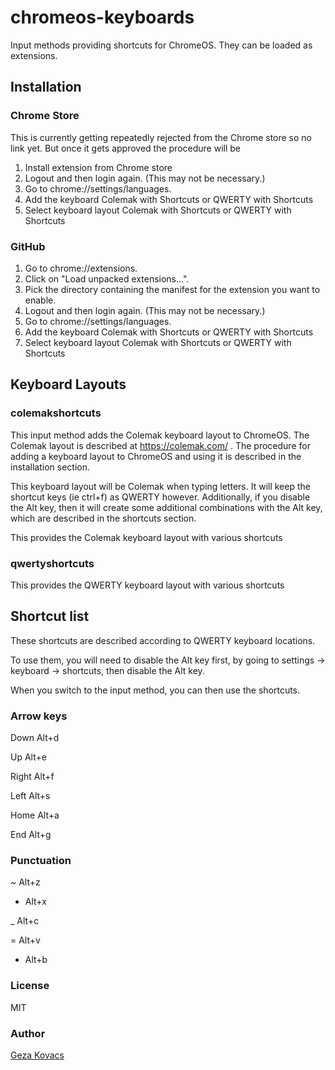 # chromeos-keyboards

Input methods providing shortcuts for ChromeOS. They can be loaded as extensions.

## Installation
### Chrome Store

This is currently getting repeatedly rejected from the Chrome store so no link yet. But once it gets approved the procedure will be

1. Install extension from Chrome store
2. Logout and then login again. (This may not be necessary.)
3. Go to chrome://settings/languages.
4. Add the keyboard Colemak with Shortcuts or QWERTY with Shortcuts
5. Select keyboard layout  Colemak with Shortcuts or QWERTY with Shortcuts

### GitHub

1. Go to chrome://extensions.
2. Click on "Load unpacked extensions...".
3. Pick the directory containing the manifest for the extension you want to
enable.
4. Logout and then login again. (This may not be necessary.)
5. Go to chrome://settings/languages.
6. Add the keyboard Colemak with Shortcuts or QWERTY with Shortcuts
7. Select keyboard layout  Colemak with Shortcuts or QWERTY with Shortcuts

## Keyboard Layouts

### colemakshortcuts

This input method adds the Colemak keyboard layout to ChromeOS. The Colemak layout is described at https://colemak.com/ . The procedure for adding a keyboard layout to ChromeOS and using it is described in the installation section.

This keyboard layout will be Colemak when typing letters. It will keep the shortcut keys (ie ctrl+f) as QWERTY however. Additionally, if you disable the Alt key, then it will create some additional combinations with the Alt key, which are described in the shortcuts section.

This provides the Colemak keyboard layout with various shortcuts

### qwertyshortcuts

This provides the QWERTY keyboard layout with various shortcuts

## Shortcut list

These shortcuts are described according to QWERTY keyboard locations.

To use them, you will need to disable the Alt key first, by going to settings -> keyboard -> shortcuts, then disable the Alt key.

When you switch to the input method, you can then use the shortcuts.

### Arrow keys

Down Alt+d

Up Alt+e

Right Alt+f

Left Alt+s

Home Alt+a

End Alt+g

### Punctuation

~ Alt+z

+ Alt+x

_ Alt+c

= Alt+v

- Alt+b

### License

MIT

### Author

[Geza Kovacs](https://github.com/gkovacs)

